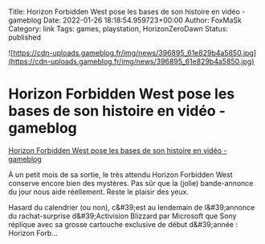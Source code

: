 Title: Horizon Forbidden West pose les bases de son histoire en vidéo - gameblog
Date: 2022-01-26 18:18:54.959723+00:00
Author: FoxMaSk 
Category: link
Tags: games, playstation, HorizonZeroDawn
Status: published


![https://cdn-uploads.gameblog.fr/img/news/396895_61e829b4a5850.jpg](https://cdn-uploads.gameblog.fr/img/news/396895_61e829b4a5850.jpg)


# Horizon Forbidden West pose les bases de son histoire en vidéo - gameblog

[Horizon Forbidden West pose les bases de son histoire en vidéo - gameblog](https://www.gameblog.fr/jeu-video/ed/news/horizon-forbidden-west-pose-les-bases-de-son-histoire-en-video-396895?utm_source=RSS)



À un petit mois de sa sortie, le très attendu Horizon Forbidden West
conserve encore bien des mystères. Pas sûr que la (jolie) bande-annonce
du jour nous aide réellement. Reste le plaisir des yeux.

Hasard du calendrier (ou non), c\&#39;est au lendemain de l\&#39;annonce du
rachat-surprise d\&#39;Activision Blizzard par Microsoft que Sony réplique
avec sa grosse cartouche exclusive de début d\&#39;année : Horizon Forb...

